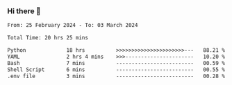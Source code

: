 ### Hi there 👋

<!--
**ututono/ututono** is a ✨ _special_ ✨ repository because its `README.md` (this file) appears on your GitHub profile.

Here are some ideas to get you started:

- 🔭 I’m currently working on ...
- 🌱 I’m currently learning ...
- 👯 I’m looking to collaborate on ...
- 🤔 I’m looking for help with ...
- 💬 Ask me about ...
- 📫 How to reach me: ...
- 😄 Pronouns: ...
- ⚡ Fun fact: ...
-->



<!--START_SECTION:waka-->

```txt
From: 25 February 2024 - To: 03 March 2024

Total Time: 20 hrs 25 mins

Python             18 hrs          >>>>>>>>>>>>>>>>>>>>>>---   88.21 %
YAML               2 hrs 4 mins    >>>----------------------   10.20 %
Bash               7 mins          -------------------------   00.59 %
Shell Script       6 mins          -------------------------   00.55 %
.env file          3 mins          -------------------------   00.28 %
```

<!--END_SECTION:waka-->
